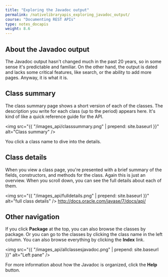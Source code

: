 ```yaml
---
title: "Exploring the Javadoc output"
permalink: /nativelibraryapis_exploring_javadoc_output/
course: "Documenting REST APIs"
type: notes_docapis
weight: 8.6
---
```


## About the Javadoc output

The Javadoc output hasn't changed much in the past 20 years, so in some sense it's predictable and familiar. On the other hand, the output is dated and lacks some critical features, like search, or the ability to add more pages. Anyway, it is what it is.

## Class summary

The class summary page shows a short version of each of the classes. The description you write for each class (up to the period) appears here. It's kind of like a quick reference guide for the API.

<img src="{{ "/images_api/classsummary.png" | prepend: site.baseurl }}" alt="Class summary" />

You click a class name to dive into the details. 

## Class details

When you view a class page, you're presented with a brief summary of the fields, constructors, and methods for the class. Again this is just an overview. When you scroll down, you can see the full details about each of them. 

<img src="{{ "/images_api/fulldetails.png" | prepend: site.baseurl }}" alt="full class details" />
http://docs.oracle.com/javase/7/docs/api/

## Other navigation

If you click **Package** at the top, you can also browse the classes by package. Or you can go to the classes by clicking the class name in the left column. You can also browse everything by clicking the **Index** link. 

<img src="{{ "/images_api/allclassesjavadoc.png" | prepend: site.baseurl }}" alt="Left pane" /> 

For more information about how the Javadoc is organized, click the **Help** button.
